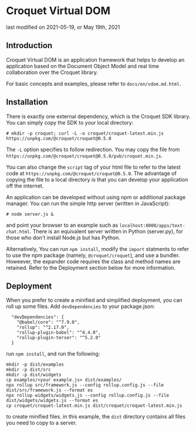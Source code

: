 # Croquet Virtual DOM

last modified on 2021-05-19, or May 19th, 2021

## Introduction
Croquet Virtual DOM is an application framework that helps to develop an application based on the Document Object Model and real time collaboration over the Croquet library.

For basic concepts and examples, please refer to `docs/en/vdom.md.html`.

## Installation

There is exactly one external dependency, which is the Croquet SDK library. You can simply copy the SDK to your local directory:

~~~~~~~~
# mkdir -p croquet; curl -L -o croquet/croquet-latest.min.js https://unpkg.com/@croquet/croquet@0.5.0
~~~~~~~~

The `-L` option specifies to follow redirection. You may copy the file from `https://unpkg.com/@croquet/croquet@0.5.0/pub/croquet.min.js`.

You can also change the `script` tag of your html file to refer to the latest code at `https://unpkg.com/@croquet/croquet@0.5.0`.  The advantage of copying the file to a local directory is that you can develop your application off the internet.

An application can be developed without using npm or additional package manager. You can run the simple http server (written in JavaScript):

~~~~~~~~
# node server.js &
~~~~~~~~

and point your browser to an example such as `localhost:8000/apps/text-chat.html`. There is an equivalent server written in Python (server.py), for those who don't install Node.js but has Python.

Alternatively, You can run `npm install`, modify the `import` statments to refer to use the npm package (namely, `@croquet/croquet`), and use a bundler. Howeever, the expander code requires the class and method names are retained. Refer to the Deployment section below for more information.

## Deployment

When you prefer to create a minified and simplified deployment, you can roll up some files. Add `devDependencies` to your package.json:

~~~~~~~~
  "devDependencies": {
    "@babel/core": "^7.9.0",
    "rollup": "^2.17.0",
    "rollup-plugin-babel": "^4.4.0",
    "rollup-plugin-terser": "^5.2.0"
  }
~~~~~~~~

run `npm install`, and run the following:

~~~~~~~~
mkdir -p dist/examples
mkdir -p dist/src
mkdir -p dist/widgets
cp examples/<your example.js> dist/examples/
npx rollup src/framework.js --config rollup.config.js --file dist/src/framework.js --format es
npx rollup widgets/widgets.js --config rollup.config.js --file dist/widgets/widgets.js --format es
cp croquet/croquet-latest.min.js dist/croquet/croquet-latest.min.js
~~~~~~~~

to create minified files. in this example, the `dist` directory contains all files you need to copy to a server.
